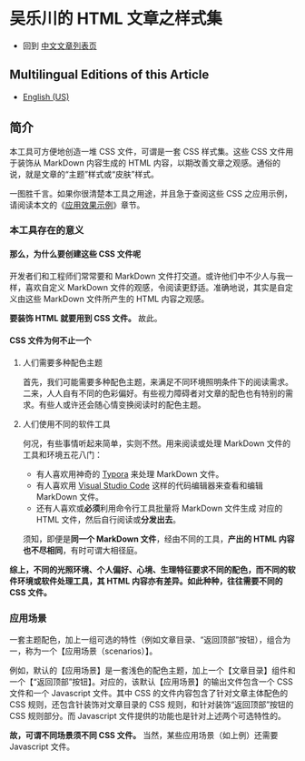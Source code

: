 <link rel="stylesheet" href="../../../dist/css/wulechuan-styles-for-html-via-markdown--vscode.default.min.css">

# 吴乐川的 HTML 文章之样式集

- 回到 [中文文章列表页](../../../ReadMe.zh-hans-CN.md)


## Multilingual Editions of this Article

- [English (US)](../en-US/introduction.md)


## 简介

本工具可方便地创造一堆 CSS 文件，可谓是一套 CSS 样式集。这些 CSS 文件用于装饰从 MarkDown 内容生成的 HTML 内容，以期改善文章之观感。通俗的说，就是文章的“主题”样式或“皮肤”样式。

一图胜千言。如果你很清楚本工具之用途，并且急于查阅这些 CSS 之应用示例，请阅读本文的《[应用效果示例](./application-examples.md)》章节。


### 本工具存在的意义

#### 那么，为什么要创建这些 CSS 文件呢

开发者们和工程师们常常要和 MarkDown 文件打交道。或许他们中不少人与我一样，喜欢自定义 MarkDown 文件的观感，令阅读更舒适。准确地说，其实是自定义由这些 MarkDown 文件所产生的 HTML 内容之观感。

**要装饰 HTML 就要用到 CSS 文件。** 故此。


#### CSS 文件为何不止一个

1. 人们需要多种配色主题

    首先，我们可能需要多种配色主题，来满足不同环境照明条件下的阅读需求。二来，人人自有不同的色彩偏好。有些视力障碍者对文章的配色也有特别的需求。有些人或许还会随心情变换阅读时的配色主题。


2. 人们使用不同的软件工具

    何况，有些事情听起来简单，实则不然。用来阅读或处理 MarkDown 文件的工具和环境五花八门：

    - 有人喜欢用神奇的 [Typora](https://typora.io/) 来处理 MarkDown 文件。
    - 有人喜欢用 [Visual Studio Code](https://code.visualstudio.com/) 这样的代码编辑器来查看和编辑 MarkDown 文件。
    - 还有人喜欢或**必须**利用命令行工具批量将 MarkDown 文件生成 对应的 HTML 文件，然后自行阅读或**分发出去**。

    须知，即便是**同一个 MarkDown 文件**，经由不同的工具，**产出的 HTML 内容也不尽相同**，有时可谓大相径庭。

**综上，不同的光照环境、个人偏好、心境、生理特征要求不同的配色，而不同的软件环境或软件处理工具，其 HTML 内容亦有差异。如此种种，往往需要不同的 CSS 文件。**



### 应用场景

一套主题配色，加上一组可选的特性（例如文章目录、“返回顶部”按钮），组合为一，称为一个【应用场景（scenarios）】。

例如，默认的【应用场景】是一套浅色的配色主题，加上一个【文章目录】组件和一个【“返回顶部”按钮】。对应的，该默认【应用场景】的输出文件包含一个 CSS 文件和一个 Javascript 文件。其中 CSS 的文件内容包含了针对文章主体配色的 CSS 规则，还包含针装饰对文章目录的 CSS 规则，和针对装饰“返回顶部”按钮的 CSS 规则部分。而 Javascript 文件提供的功能也是针对上述两个可选特性的。

**故，可谓不同场景须不同 CSS 文件。** 当然，某些应用场景（如上例）还需要 Javascript 文件。


